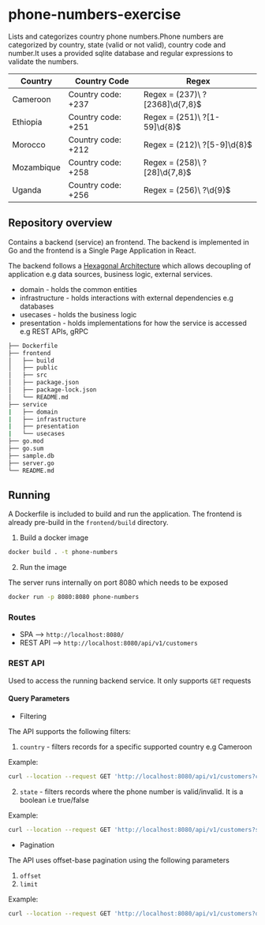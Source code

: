# phone-numbers-exercise

Lists and categorizes country phone numbers.Phone numbers are categorized by country, state (valid or not valid), country code and number.It uses a provided sqlite database and regular expressions to validate the numbers.

| Country    | Country Code       | Regex                            |
| ---------- | ------------------ | -------------------------------- |
| Cameroon   | Country code: +237 | Regex = \(237\)\ ?[2368]\d{7,8}$ |
| Ethiopia   | Country code: +251 | Regex = \(251\)\ ?[1-59]\d{8}$   |
| Morocco    | Country code: +212 | Regex = \(212\)\ ?[5-9]\d{8}$    |
| Mozambique | Country code: +258 | Regex = \(258\)\ ?[28]\d{7,8}$   |
| Uganda     | Country code: +256 | Regex = \(256\)\ ?\d{9}$         |

## Repository overview

Contains a backend (service) an frontend. The backend is implemented in Go and the frontend is a Single Page Application in React.

The backend follows a [Hexagonal Architecture](<'https://en.wikipedia.org/wiki/Hexagonal_architecture_(software)>) which allows decoupling of application e.g data sources, business logic, external services.

- domain - holds the common entities
- infrastructure - holds interactions with external dependencies e.g databases
- usecases - holds the business logic
- presentation - holds implementations for how the service is accessed e.g REST APIs, gRPC

```bash
├── Dockerfile
├── frontend
│   ├── build
│   ├── public
│   ├── src
│   ├── package.json
│   ├── package-lock.json
│   └── README.md
├── service
|   ├── domain
|   ├── infrastructure
|   ├── presentation
|   └── usecases
├── go.mod
├── go.sum
├── sample.db
├── server.go
└── README.md
```

## Running

A Dockerfile is included to build and run the application. The frontend is already pre-build in the `frontend/build` directory.

1. Build a docker image

```bash
docker build . -t phone-numbers
```

2. Run the image

The server runs internally on port 8080 which needs to be exposed

```bash
docker run -p 8080:8080 phone-numbers
```

### Routes

- SPA --> `http://localhost:8080/`
- REST API --> `http://localhost:8080/api/v1/customers`

### REST API

Used to access the running backend service. It only supports `GET` requests

#### Query Parameters

- Filtering

The API supports the following filters:

1. `country` - filters records for a specific supported country e.g Cameroon

Example:

```bash
curl --location --request GET 'http://localhost:8080/api/v1/customers?country=Cameroon'
```

2. `state` - filters records where the phone number is valid/invalid. It is a boolean i.e true/false

Example:

```bash
curl --location --request GET 'http://localhost:8080/api/v1/customers?state=true'
```

- Pagination

The API uses offset-base pagination using the following parameters

1. `offset`
2. `limit`

Example:

```bash
curl --location --request GET 'http://localhost:8080/api/v1/customers?offset=0&limit=10'
```

